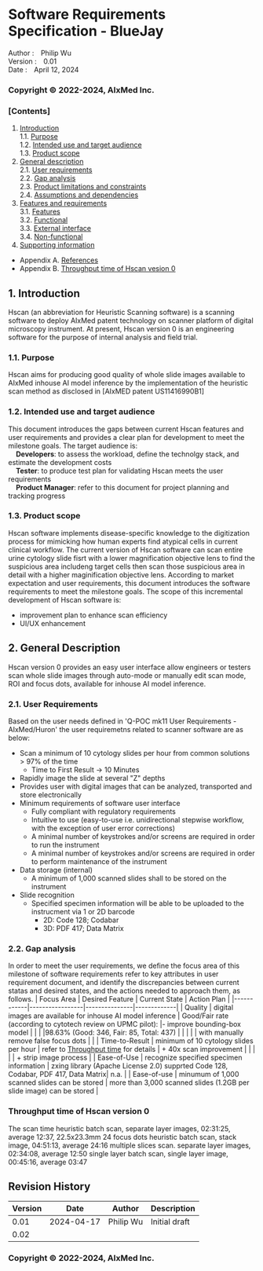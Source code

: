# Software Requirements Specification - BlueJay

Author
:&emsp;Philip Wu  
Version
:&emsp;0.01  
Date
:&emsp;April 12, 2024  

### Copyright &copy; 2022-2024, AIxMed Inc.

### [Contents]
1. [Introduction](#1.)  
1.1. [Purpose](#1.1.)  
1.2. [Intended use and target audience](#1.2.)  
1.3. [Product scope](#1.3.)  
2. [General description](#2.)  
2.1. [User requirements](#2.1.)  
2.2. [Gap analysis](#2.2.)  
2.3. [Product limitations and constraints](#2.3.)  
2.4. [Assumptions and dependencies](#2.4.)  
3. [Features and requirements](#3.)  
3.1. [Features](#3.1.)   
3.2. [Functional](#3.2.)  
3.3. [External interface](#3.3.)  
3.4. [Non-functional](#3.4.)  
4. [Supporting information](#4.)  
- Appendix A.	[References](#0.1.)  
- Appendix B.	[Throughput time of Hscan vesion 0](#0.2.)  

## 1. Introduction <a class="anchor" id="1."></a>
Hscan (an abbreviation for Heuristic Scanning software) is a scanning software to deploy AIxMed patent technology on scanner platform of digital microscopy instrument.  At present, Hscan version 0 is an engineering software for the purpose of internal analysis and field trial.
### 1.1. Purpose <a class="anchor" id="1.1."></a>
Hscan aims for producing good quality of whole slide images available to AIxMed inhouse AI model inference by the implementation of the heuristic scan method as disclosed in [AIxMED patent US11416990B1]
### 1.2. Intended use and target audience <a class="anchor" id="1.2."></a>
This document introduces the gaps between current Hscan features and user requirements and provides a clear plan for development to meet the milestone goals.  The target audience is:  
&nbsp;&nbsp;&nbsp;&nbsp;**Developers**: to assess the workload, define the technolgy stack, and estimate the development costs  
&nbsp;&nbsp;&nbsp;&nbsp;**Tester**: to produce test plan for validating Hscan meets the user requirements  
&nbsp;&nbsp;&nbsp;&nbsp;**Product Manager**: refer to this document for project planning and tracking progress  
### 1.3. Product scope <a class="anchor" id="1.3."></a>
Hscan software implements disease-specific knowledge to the digitization process for mimicking how human experts find atypical cells in current clinical workflow.  The current version of Hscan software can scan entire urine cytology slide fisrt with a lower magnification objective lens to find the suspicious area includeng target cells then scan those suspicious area in detail with a higher maginification objective lens.
According to market expectation and user requirements, this document introduces the software requirements to meet the milestone goals.  The scope of this incremental development of Hscan software is:   
+ improvement plan to enhance scan efficiency
+ UI/UX enhancement 
## 2. General Description <a class="anchor" id="2."></a>
Hscan version 0 provides an easy user interface allow engineers or testers scan whole slide images through auto-mode or manually edit scan mode, ROI and focus dots, available for inhouse AI model inference.
### 2.1. User Requirements <a class="anchor" id="2.1."></a>
Based on the user needs defined in 'Q-POC mk11 User Requirements - AIxMed/Huron' the user requiremetns related to scanner software are as below:  
+ Scan a minimum of 10 cytology slides per hour from common solutions > 97% of the time  
  + Time to First Result -> 10 Minutes  
+ Rapidly image the slide at several "Z" depths  
+ Provides user with digital images that can be analyzed, transported and store electronically  
+ Minimum requirements of software user interface
  + Fully compliant with regulatory requirements
  + Intuitive to use (easy-to-use i.e. unidirectional stepwise workflow, with the exception of user error corrections)
  + A minimal number of keystrokes and/or screens are required in order to run the instrument  
  + A minimal number of keystrokes and/or screens are required in order to perform maintenance of the instrument
+ Data storage (internal)  
  + A minimum of 1,000 scanned slides shall to be stored on the instrument  
+ Slide recognition
  + Specified specimen information will be able to be uploaded to the instrucment via 1 or 2D barcode
    + 2D: Code 128; Codabar
    + 3D: PDF 417; Data Matrix
### 2.2. Gap analysis <a class="anchor" id="2.2."></a>
In order to meet the user requirements, we define the focus area of this milestone of software requirements refer to key attributes in user requirement document, and identify the discrepancies between current statas and desired states, and the actions needed to approach them, as follows.
| Focus Area | Desired Feature | Current State | Action Plan |
|------------|-----------------|---------------|-------------|
| Quality | digital images are available for inhouse AI model inference  | Good/Fair rate (according to cytotech review on UPMC pilot): |- improve bounding-box model |
|  |  |98.63% (Good: 346, Fair: 85, Total: 437)  |  |
|  |  | with manually remove false focus dots   |  |
| Time-to-Result | minimum of 10 cytology slides per hour | refer to [Throughput time](#0.2.) for details | + 40x scan improvement |
|  |  |  | + strip image process |
| Ease-of-Use | recognize specified specimen information | zxing library (Apache License 2.0) supprted Code 128, Codabar, PDF 417, Data Matrix| n.a. |
| Ease-of-use | minumum of 1,000 scanned slides can be stored | more than 3,000 scanned slides (1.2GB per slide image) can be stored |
### Throughput time of Hscan version 0 <a class="anchor" id="0.2."></a>
The scan time 
heuristic batch scan, separate layer images, 02:31:25, average 12:37, 22.5x23.3mm 24 focus dots
heuristic batch scan, stack image, 04:51:13, average 24:16
multiple slices scan. separate layer images, 02:34:08, average 12:50
single layer batch scan, single layer image, 00:45:16, average 03:47

## Revision History  
 Version | Date | Author | Description 
---------|:----:|:------:|----------
 0.01 | 2024-04-17 | Philip Wu | Initial draft 
 0.02 |  |  |  

### Copyright &copy; 2022-2024, AIxMed Inc.

